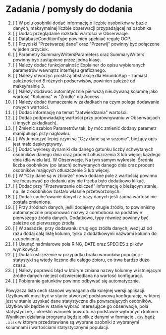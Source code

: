 # Zadania / pomysły do dodania

2.  [ ] W polu osobniki dodać informację o liczbie osobników w bazie danych, maksymalnej liczbie obserwacji przypadającej na osobnika.
3.  [ ] Dodać przeglądanie rozkładu wartości w Obserwacje.
4.  [ ] DatabaseConditionType powinien spełniać regułę OCP.
5.  [ ] Przyciski "Przetwarzaj dane" oraz "Przerwij" powinny być połączone w jeden przycisk.
6.  [ ] Parametry SummaryWritersParameters oraz SummaryWriters powinny być zastąpione przez jedną klasę.
7.  [ ] Należy dodać funkcjonalność Explainer do opisu wybieranych parametrów wewnątrz interfejsu graficznego.
8.  [ ] Należy stworzyć prostszą abstrakcję dla HirundoApp - zamiast zależności od 8 różnych podserwisów, powinien zależeć od maksymalnie 3.
9.  [ ] Należy dodawać automatycznie pierwszą nieużywaną kolumnę jako wartość "Kolumna" w "Źródło" dla Access.
10. [ ] Należy dodać tłumaczenie w zakładkach na czym polega dodawanie nowych wartości.
11. [ ] Dodać informację na temat "zatwierdzania" wartości.
12. [ ] Dodać podpowiadajkę wartości przy porównywaniu w Obserwacjach (i innych zakładkach).
13. [ ] Zmienić szablon Parametrów tak, by móc zmienić dodany parametr manipulując przy nagłówku.
14. [ ] Wytłumaczyć lepiej czym są "Czy dane są w sezonie", bieżący opis jest mało deskryptywny.
15. [ ] Dodać wykresy dynamiki dla danego gatunku liczby schwytanych osobników danego dnia oraz procent otłuszczenia 3 lub więcej każdego dnia (dla wielu lat). W Obserwacje. Na tym samym wykresie. Średnia liczba osobników (po latach) schwytanych danego dnia oraz procent osobników mających otłuszczenie 3 lub więcej.
16. [ ] W "Czy dane są w zbiorze" nowo dodane pole z wartością powinno się focusować po dodaniu aby nie trzeba było dodatkowo klikać.
17. [ ] Dodać przy "Przetwarzanie obliczeń" informację o bieżącym stanie, np. ile z osobników zostało właśnie przetworzonych.
18. [ ] Dodać cache'owanie danych z bazy danych jeśli żadna wartość nie została zmieniona.
19. [ ] Przy źródłach danych, jeśli dodajemy drugie źródło, to powinniśmy automatycznie proponować nazwy z comboboxa na podstawie pierwszego źródła danych. Dodatkowo, typy również powinny być zależne od pierwszego źródła.
20. [ ] W zasadzie, przy dodawaniu drugiego źródła danych, weź już od razu dodaj całą listę kolumn, tylko z dodatkowymi nazwami kolumn do uzupełnienia.
21. [ ] Usunąć nadmiarowe pola RING, DATE oraz SPECIES z plików wynikowych.
22. [ ] Dodać ostrzeżenie w przypadku braku warunków populacji - statystyki są wtedy liczone dla całego zbioru, co trwa bardzo dużo czasu.
23. [ ] Należy poprawić błąd w którym zmiana nazwy kolumny w istniejącym źródłe danych nie jest odzwierciedlana na wartość konfiguracji.
24. [ ] Pobieranie gatunków powinno odbywać się automatycznie.

Powyższa lista cech stanowi wymagania dla kolejnej wersji aplikacji. Użytkownik musi być w stanie utworzyć podstawową konfigurację, w której jest w stanie uzyskać dane statystyczne dla powracających osobników. Użytkownik będzie w stanie wybrać interesujące go obserwacje, pola statystyczne, i określić warunek powrotu na podstawie wybranych kolumn. Wynikiem działania programu będzie plik z danymi w formacie `.csv` bądź `.xlsx` w którym przedstawiane są wybrane osobniki z wybranymi kolumnami i wartościami statystycznymi populacji.

